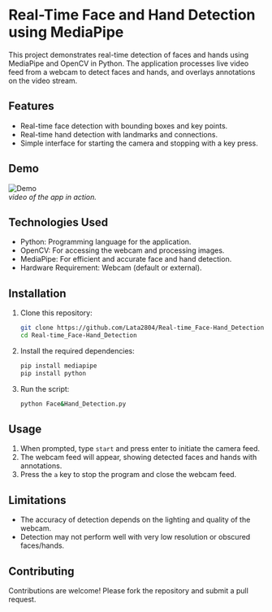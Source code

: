 # Real-Time Face and Hand Detection using MediaPipe

This project demonstrates real-time detection of faces and hands using MediaPipe and OpenCV in Python. The application processes live video feed from a webcam to detect faces and hands, and overlays annotations on the video stream.

## Features
- Real-time face detection with bounding boxes and key points.
- Real-time hand detection with landmarks and connections.
- Simple interface for starting the camera and stopping with a key press.

## Demo
![Demo](https://via.placeholder.com/600x300?text=Demo+Image)  
*video of the app in action.*

## Technologies Used
- Python: Programming language for the application.
- OpenCV: For accessing the webcam and processing images.
- MediaPipe: For efficient and accurate face and hand detection.
- Hardware Requirement: Webcam (default or external).

## Installation
1. Clone this repository:
   ```bash
   git clone https://github.com/Lata2804/Real-time_Face-Hand_Detection.git
   cd Real-time_Face-Hand_Detection
   ```

2. Install the required dependencies:
   ```bash
   pip install mediapipe
   pip install python
   ```

3. Run the script:
   ```bash
   python Face&Hand_Detection.py
   ```

## Usage
1. When prompted, type `start` and press enter to initiate the camera feed.
2. The webcam feed will appear, showing detected faces and hands with annotations.
3. Press the `a` key to stop the program and close the webcam feed.

## Limitations
- The accuracy of detection depends on the lighting and quality of the webcam.
- Detection may not perform well with very low resolution or obscured faces/hands.

## Contributing
Contributions are welcome! Please fork the repository and submit a pull request.
